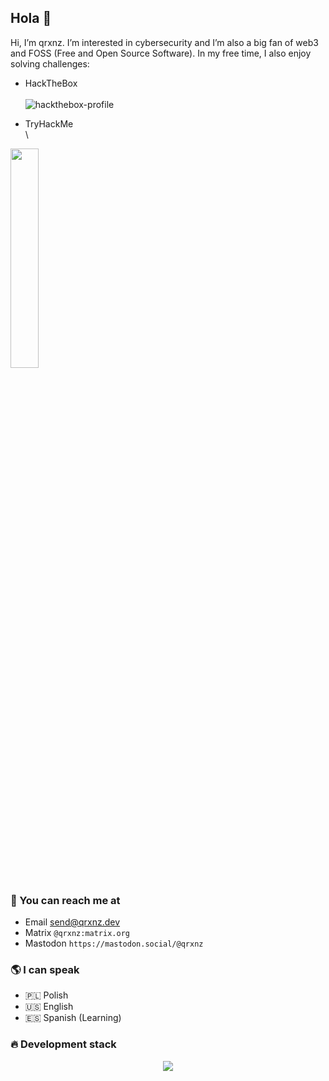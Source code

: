 ## Hola 👋

Hi, I’m qrxnz. I’m interested in cybersecurity and I’m also a big fan of web3 and FOSS (Free and Open Source Software). In my free time, I also enjoy solving challenges:   

- HackTheBox \
\
![hackthebox-profile](https://www.hackthebox.com/badge/image/1104368)

- TryHackMe \
\
<img style="width: 30%" src="https://tryhackme-badges.s3.amazonaws.com/qrxnz.png" />

### 📨 You can reach me at

* Email send@qrxnz.dev
* Matrix `@qrxnz:matrix.org`
* Mastodon `https://mastodon.social/@qrxnz`

### 🌎 I can speak

* 🇵🇱 Polish
* 🇺🇸 English
* 🇪🇸 Spanish (Learning)

### 🔥 Development stack

<p align="center">
  <a href="https://go-skill-icons.vercel.app/">
    <img src="https://go-skill-icons.vercel.app/api/icons?i=git,docker,c,go,bash,nix,py,js,ts,bun,vue,nuxtjs,tailwind,playwright" />
  </a>
</p>

